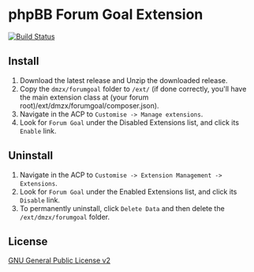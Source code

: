 # phpBB Forum Goal Extension

[![Build Status](https://travis-ci.org/dmzx/Forum-Goal.svg?branch=master)](https://travis-ci.org/dmzx/Forum-Goal)

## Install

1. Download the latest release and Unzip the downloaded release.
2. Copy the `dmzx/forumgoal` folder to `/ext/` (if done correctly, you'll have the main extension class at (your forum root)/ext/dmzx/forumgoal/composer.json).
3. Navigate in the ACP to `Customise -> Manage extensions`.
4. Look for `Forum Goal` under the Disabled Extensions list, and click its `Enable` link.

## Uninstall

1. Navigate in the ACP to `Customise -> Extension Management -> Extensions`.
2. Look for `Forum Goal` under the Enabled Extensions list, and click its `Disable` link.
3. To permanently uninstall, click `Delete Data` and then delete the `/ext/dmzx/forumgoal` folder.

## License
[GNU General Public License v2](http://opensource.org/licenses/GPL-2.0)
